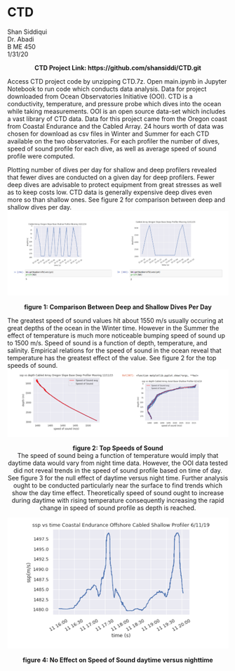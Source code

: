 # CTD
Shan Siddiqui<br />
Dr. Abadi<br />
B ME 450<br />
1/31/20<br />
<p align="center">
<b>CTD Project Link: https://github.com/shansiddi/CTD.git</b><br>
  
Access CTD project code by unzipping CTD.7z. Open main.ipynb in Jupyter Notebook to run code which conducts data analysis. Data for project downloaded from Ocean Observatories Initiative (OOI). CTD is a conductivity, temperature, and pressure probe which dives into the ocean while taking measurements. OOI is an open source data-set which includes a vast library of CTD data. Data for this project came from the Oregon coast from Coastal Endurance and the Cabled Array. 24 hours worth of data was chosen for download as csv files in Winter and Summer for each CTD available on the two observatories. For each profiler the number of dives, speed of sound profile for each dive, as well as average speed of sound profile were computed. 

Plotting number of dives per day for shallow and deep profilers revealed that fewer dives are conducted on a given day for deep profilers. Fewer deep dives are advisable to protect equipment from great stresses as well as to keep costs low. CTD data is generally expensive deep dives even more so than shallow ones. See figure 2 for comparison between deep and shallow dives per day.
![](images/fig2.png)
<p align="center">
<b>figure 1: Comparison Between Deep and Shallow Dives Per Day</b><br>
  
The greatest speed of sound values hit about 1550 m/s usually occuring at great depths of the ocean in the Winter time. However in the Summer the effect of temperature is much more noticeable bumping speed of sound up to 1500 m/s. Speed of sound is a function of depth, temperature, and salinity. Empirical relations for the speed of sound in the ocean reveal that temperature has the greatest effect of the value. See figure 2 for the top speeds of sound.
![](images/fig3.png)
<p align="center">
<b>figure 2: Top Speeds of Sound</b><br>
The speed of sound being a function of temperature would imply that daytime data would vary from night time data. However, the OOI data tested did not reveal trends in the speed of sound profile based on time of day. See figure 3 for the null effect of daytime versus night time. Further analysis ought to be conducted particularly near the surface to find trends which show the day time effect. Theoretically speed of sound ought to increase during daytime with rising temperature consequently increasing the rapid change in speed of sound profile as depth is reached.

![](images/fig4.png)
<p align="center">
<b>figure 4: No Effect on Speed of Sound daytime versus nighttime</b><br>
